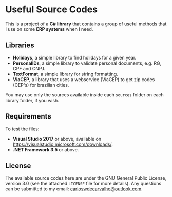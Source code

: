 # Useful Source Codes

This is a project of a **C# library** that contains a group of useful methods that I use on some **ERP systems** when I need.

## Libraries

- **Holidays**, a simple library to find holidays for a given year.
- **PersonalIDs**, a simple library to validate personal documents, e.g. RG, CPF and CNPJ.
- **TextFormat**, a simple library for string formatting.
- **ViaCEP**, a library that uses a webservice (ViaCEP) to get zip codes (CEP's) for brazilian cities.

You may use only the sources available inside each `sources` folder on each library folder, if you wish.

## Requirements

To test the files:

- **Visual Studio 2017** or above, available on https://visualstudio.microsoft.com/downloads/.
- **.NET Framework 3.5** or above.

## License

The available source codes here are under the GNU General Public License, version 3.0 (see the attached `LICENSE` file for more details). Any questions can be submitted to my email: carloswdecarvalho@outlook.com.
